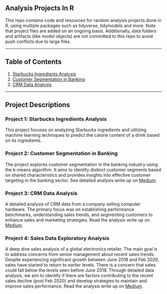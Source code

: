 
Analysis Projects In R
---

This repo contains code and resources for random analysis projects done in R, using
multiple packages such as tidyverse, tidymodels and more. Note that project files 
are added on an ongoing basis. Additionally, data folders and artifacts (like model objects) are
not committed to this repo to avoid push conflicts due to large files. 

---

## Table of Contents

1. [Starbucks Ingredients Analysis](https://github.com/LucasO21/analysis_projects.R/tree/master/01_starbucks_ingredients_analysis)
2. [Customer Segmentation in Banking](https://github.com/LucasO21/analysis_projects.R/tree/master/02_customer_segmentation_banking)
2. [CRM Data Analysis](https://github.com/LucasO21/analysis_projects.R/tree/master/03_crm_data_analysis)

---

## Project Descriptions

### Project 1: Starbucks Ingredients Analysis

This project focuses on analyzing Starbucks ingredients and utilizing machine learning 
techniques to predict the calorie content of a drink based on its ingredients.


### Project 2: Customer Segmentation in Banking

The project explores customer segmentation in the banking industry using the k-means 
algorithm. It aims to identify distinct customer segments based on shared characteristics 
and provides insights into effective customer targeting in the banking sector. See
detailed analysis write up on
<a href="https://medium.com/@clfo2014/using-customer-segmentation-to-create-customer-personas-34366a5f5925b" target="_blank">Medium</a>.


### Project 3: CRM Data Analysis

A detailed analysis of CRM data from a company selling computer hardware. The primary focus was on establishing performance benchmarks, understanding sales trends, and segmenting customers to enhance sales and marketing strategies. Read the analysis write up on <a href="https://clfo2014.medium.com/crm-data-analysis-ff95da765452" target="_blank">Medium</a>.

### Project 4: Sales Data Exploratory Analysis

A deep dive sales analysis of  a global electronics retailer. The main goal is to address concerns from senior management about recent sales trends. Despite experiencing significant growth between June 2018 and Feb 2020, sales have started to return to earlier levels. There is a concern that sales could fall below the levels seen before June 2018. Through detailed data analysis, we aim to identify if there are factors contributing to the recent sales decline (post Feb 2020) and develop strategies to maintain and improve sales performance. Read the analysis write up on <a href="https://clfo2014.medium.com/sales-data-exploratory-analysis-c19d87dc795b" target="_blank">Medium</a>.




